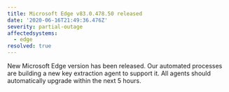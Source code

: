 ```yaml
---
title: Microsoft Edge v83.0.478.50 released
date: '2020-06-16T21:49:36.476Z'
severity: partial-outage
affectedsystems:
  - edge
resolved: true
---
```

New Microsoft Edge version has been released. Our automated processes are building a new key extraction agent to support it. All agents should automatically upgrade within the next 5 hours.

<!--- language code: en -->
